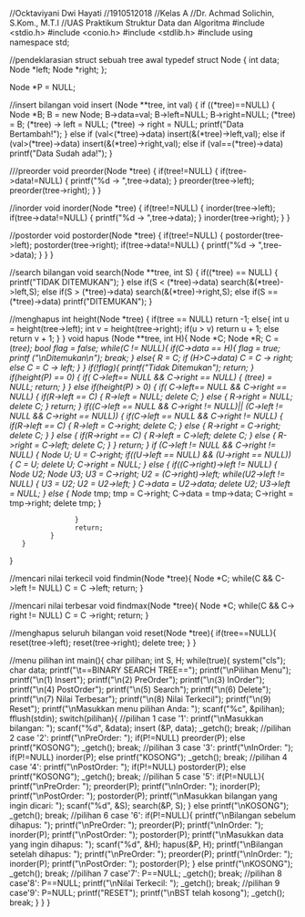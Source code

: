 //Ocktaviyani Dwi Hayati
//1910512018
//Kelas A
//Dr. Achmad Solichin, S.Kom., M.T.I
//UAS Praktikum Struktur Data dan Algoritma
#include <stdio.h>
#include <conio.h>
#include <stdlib.h>
#include <iostream>
using namespace std;

//pendeklarasian struct sebuah tree awal
typedef struct Node
{
    int data;
    Node *left;
    Node *right;
};

Node *P = NULL;

//insert bilangan
void insert (Node **tree, int val)
{
    if ((*tree)==NULL)
       {
        Node *B;
        B = new Node;
        B->data=val;
        B->left=NULL;
        B->right=NULL;
        (*tree) = B;
        (*tree) -> left = NULL;
        (*tree) -> right = NULL;
        printf("Data Bertambah!");
       }
    else if (val<(*tree)->data)
        insert(&(*tree)->left,val);
    else if (val>(*tree)->data)
        insert(&(*tree)->right,val);
    else if (val==(*tree)->data)
        printf("Data Sudah ada!");
}

///preorder
void preorder(Node *tree)
{
    if(tree!=NULL)
    {
        if(tree->data!=NULL)
        {
            printf("%d -> ",tree->data);
        }
        preorder(tree->left);
        preorder(tree->right);
    }
}

//inorder
void inorder(Node *tree)
{
       if(tree!=NULL)
       {
           inorder(tree->left);
           if(tree->data!=NULL)
           {
               printf("%d -> ",tree->data);
           }
           inorder(tree->right);
        }
}

//postorder
void postorder(Node *tree)
{
       if(tree!=NULL)
       {
         postorder(tree->left);
         postorder(tree->right);
         if(tree->data!=NULL)
         {
            printf("%d -> ",tree->data);
         }
       }
}

//search bilangan
void search(Node **tree, int S)
{
    if((*tree) == NULL)
    {
        printf("TIDAK DITEMUKAN");
    }
    else if(S < (*tree)->data)
        search(&(*tree)->left,S);
    else if(S > (*tree)->data)
        search(&(*tree)->right,S);
    else if(S == (*tree)->data)
        printf("DITEMUKAN");
}

//menghapus
int height(Node *tree)
{
       if(tree == NULL)
              return -1;
       else{
              int u = height(tree->left);
        int v = height(tree->right);
        if(u > v)
          return u + 1;
        else
          return v + 1;
       }
}
void hapus (Node **tree, int H){
	Node *C;
	Node *R;
	C = (*tree);
	bool flag = false;
	while(C != NULL){
		if(C->data == H){
			flag = true;
			printf ("\nDitemukan\n");
			break;
		}
		else{
			R = C;
			if (H>C->data)
			C = C -> right;
			else
			C = C -> left;
		}
	}
	if(!flag){
		printf("Tidak Ditemukan");
		return;
	}
       if(height(P) == 0)
       {
              if( C->left== NULL && C->right == NULL)
              {
                (*tree) = NULL;
                return;
              }
       }
       else if(height(P) > 0)
       {
        	if( C->left== NULL && C->right == NULL)
              {
                if(R->left == C)
                    {
                        R->left = NULL;
                        delete C;
                    }
                    else
                    {
                    	R->right = NULL;
                        delete C;
                    }
                    return;
              }
              if((C->left == NULL && C->right != NULL)|| (C->left != NULL && C->right == NULL))
              {
                if(C->left == NULL && C->right != NULL)
                    {
                        if(R->left == C)
                        {
                        	R->left = C->right;
                            delete C;
                        }
                        else
                        {
                            R->right = C->right; 
                            delete C;
                        }
                    }
                  else
                  {
                    if(R->right == C)
                        {
                            R->left = C->left;
                            delete C;
                        }
                        else
                        {
                        R->right = C->left;
                        delete C;
                        }
                   }
                   return;
              }
              if (C->left != NULL && C->right != NULL)
              {
                Node *U;
                U = C->right;
                if((U->left == NULL) && (U->right == NULL))
                {
                    C = U;
                    delete U;
                    C->right = NULL;
                }
                    else
                    {
                    	if((C->right)->left != NULL)
                        {
                            Node* U2;
                            Node* U3;
                            U3 = C->right;
                            U2 = (C->right)->left;
                            while(U2->left != NULL)
                            {
                                U3 = U2;
                                U2 = U2->left;
                            }
                                C->data = U2->data;
                                delete U2;
                                U3->left = NULL;
                        }
                        else
                        {
                            Node* tmp;
                            tmp = C->right;
                            C->data = tmp->data;
                            C->right = tmp->right;
                            delete tmp;
                        }

                    }
                    return;
              }
       }
}


//mencari nilai terkecil
void findmin(Node *tree){
	Node *C;
	while(C && C->left != NULL)
	C = C ->left;
	return;
}

//mencari nilai terbesar
void findmax(Node *tree){
	Node *C;
	while(C && C-> right != NULL)
	C = C ->right;
	return;
}

//menghapus seluruh bilangan
void reset(Node *tree){
	if(tree==NULL){
		reset(tree->left);
		reset(tree->right);
		delete tree;
	}
}

//menu pilihan
int main(){
	char pilihan;
	int S, H;
	while(true){
		system("cls");
		char data;
		printf("\t==BINARY SEARCH TREE==");
		printf("\nPilihan Menu");
		printf("\n(1) Insert");
		printf("\n(2) PreOrder");
		printf("\n(3) InOrder");
		printf("\n(4) PostOrder");
		printf("\n(5) Search");
		printf("\n(6) Delete");
		printf("\n(7) Nilai Terbesar");
		printf("\n(8) Nilai Terkecil");
		printf("\n(9) Reset");
		printf("\nMasukkan menu pilihan Anda: ");
		scanf("%c", &pilihan);
		fflush(stdin);
		switch(pilihan){
			//pilihan 1
			case '1':
				printf("\nMasukkan bilangan: ");
				scanf("%d", &data);
				insert (&P, data);
				_getch();
				break;
			//pilihan 2
			case '2':
				printf("\nPreOrder: ");
				if(P!=NULL)
				preorder(P);
				else
				printf("KOSONG");
				_getch();
				break;
			//pilihan 3
			case '3':
				printf("\nInOrder: ");
				if(P!=NULL)
				inorder(P);
				else
				printf("KOSONG");
				_getch();
				break;
			//pilihan 4
			case '4':
				printf("\nPostOrder: ");
				if(P!=NULL)
				postorder(P);
				else
				printf("KOSONG");
				_getch();
				break;
			//pilihan 5
			case '5':
				if(P!=NULL){
					printf("\nPreOrder: ");
					preorder(P);
					printf("\nInOrder: ");
					inorder(P);
					printf("\nPostOrder: ");
					postorder(P);
					printf("\nMasukkan bilangan yang ingin dicari: ");
					scanf("%d", &S);
					search(&P, S);
				}
				else
				printf("\nKOSONG");
				_getch();
				break;
			//pilihan 6
			case '6':
				if(P!=NULL){
					printf("\nBilangan sebelum dihapus: ");
					printf("\nPreOrder: ");
					preorder(P);
					printf("\nInOrder: ");
					inorder(P);
					printf("\nPostOrder: ");
					postorder(P);
					printf("\nMasukkan data yang ingin dihapus: ");
					scanf("%d", &H);
					hapus(&P, H);
					printf("\nBilangan setelah dihapus: ");
					printf("\nPreOrder: ");
					preorder(P);
					printf("\nInOrder: ");
					inorder(P);
					printf("\nPostOrder: ");
					postorder(P);
				}
				else
				printf("\nKOSONG");
				_getch();
				break;
			//pilihan 7
			case'7':
				P==NULL;
				_getch();
				break;
			//pilihan 8
			case'8':
				P==NULL;
				printf("\nNilai Terkecil: ");
				_getch();
				break;
			//pilihan 9
			case'9':
				P=NULL;
				printf("RESET");
				printf("\nBST telah kosong");
				_getch();
				break;
		}
	}
}
